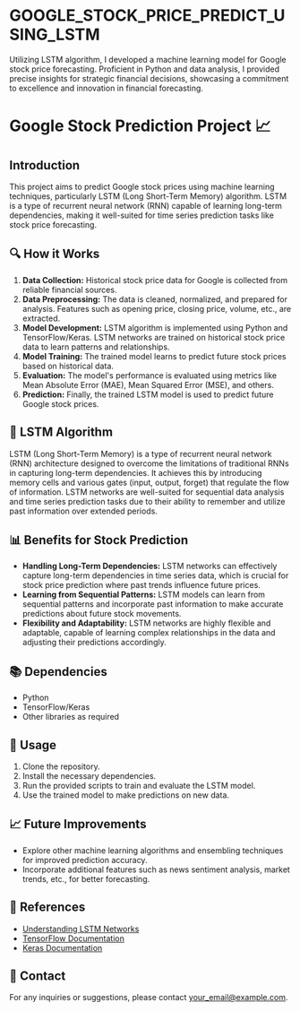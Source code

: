 # GOOGLE_STOCK_PRICE_PREDICT_USING_LSTM
Utilizing LSTM algorithm, I developed a machine learning model for Google stock price forecasting. Proficient in Python and data analysis, I provided precise insights for strategic financial decisions, showcasing a commitment to excellence and innovation in financial forecasting.

# Google Stock Prediction Project 📈

## Introduction
This project aims to predict Google stock prices using machine learning techniques, particularly LSTM (Long Short-Term Memory) algorithm. LSTM is a type of recurrent neural network (RNN) capable of learning long-term dependencies, making it well-suited for time series prediction tasks like stock price forecasting.

## 🔍 How it Works
1. **Data Collection:** Historical stock price data for Google is collected from reliable financial sources.
2. **Data Preprocessing:** The data is cleaned, normalized, and prepared for analysis. Features such as opening price, closing price, volume, etc., are extracted.
3. **Model Development:** LSTM algorithm is implemented using Python and TensorFlow/Keras. LSTM networks are trained on historical stock price data to learn patterns and relationships.
4. **Model Training:** The trained model learns to predict future stock prices based on historical data.
5. **Evaluation:** The model's performance is evaluated using metrics like Mean Absolute Error (MAE), Mean Squared Error (MSE), and others.
6. **Prediction:** Finally, the trained LSTM model is used to predict future Google stock prices.

## 🤖 LSTM Algorithm
LSTM (Long Short-Term Memory) is a type of recurrent neural network (RNN) architecture designed to overcome the limitations of traditional RNNs in capturing long-term dependencies. It achieves this by introducing memory cells and various gates (input, output, forget) that regulate the flow of information. LSTM networks are well-suited for sequential data analysis and time series prediction tasks due to their ability to remember and utilize past information over extended periods.

## 📊 Benefits for Stock Prediction
- **Handling Long-Term Dependencies:** LSTM networks can effectively capture long-term dependencies in time series data, which is crucial for stock price prediction where past trends influence future prices.
- **Learning from Sequential Patterns:** LSTM models can learn from sequential patterns and incorporate past information to make accurate predictions about future stock movements.
- **Flexibility and Adaptability:** LSTM networks are highly flexible and adaptable, capable of learning complex relationships in the data and adjusting their predictions accordingly.

## 📚 Dependencies
- Python
- TensorFlow/Keras
- Other libraries as required

## 🚀 Usage
1. Clone the repository.
2. Install the necessary dependencies.
3. Run the provided scripts to train and evaluate the LSTM model.
4. Use the trained model to make predictions on new data.

## 📈 Future Improvements
- Explore other machine learning algorithms and ensembling techniques for improved prediction accuracy.
- Incorporate additional features such as news sentiment analysis, market trends, etc., for better forecasting.

## 🔗 References
- [Understanding LSTM Networks](https://colah.github.io/posts/2015-08-Understanding-LSTMs/)
- [TensorFlow Documentation](https://www.tensorflow.org/)
- [Keras Documentation](https://keras.io/)

## 📧 Contact
For any inquiries or suggestions, please contact [your_email@example.com](mailto:kalesaurabh595@gmail.com).


